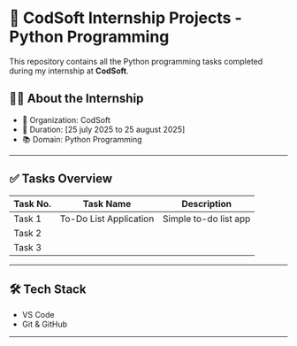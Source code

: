 # 💼 CodSoft Internship Projects - Python Programming

This repository contains all the Python programming tasks completed during my internship at **CodSoft**.

## 🧑‍💻 About the Internship

- 🏢 Organization: CodSoft
- 📅 Duration: [25 july 2025 to 25 august 2025]
- 📚 Domain: Python Programming 

---

## ✅ Tasks Overview

| Task No. | Task Name              | Description                          |
|----------|------------------------|--------------------------------------|
| Task 1   | To-Do List Application | Simple to-do list app      |
| Task 2   | |   |
| Task 3   |                     |        |

---

## 🛠️ Tech Stack

- VS Code
- Git & GitHub

---


